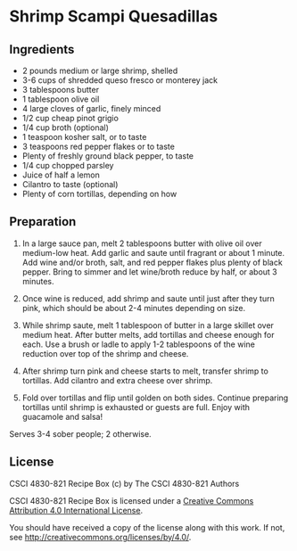 # Shrimp Scampi Quesadillas

## Ingredients
*   2 pounds medium or large shrimp, shelled
*   3-6 cups of shredded queso fresco or monterey jack
*   3 tablespoons butter
*   1 tablespoon olive oil
*   4 large cloves of garlic, finely minced
*   1/2 cup cheap pinot grigio
*   1/4 cup broth (optional)
*   1 teaspoon kosher salt, or to taste
*   3 teaspoons red pepper flakes or to taste
*   Plenty of freshly ground black pepper, to taste
*   1/4 cup chopped parsley
*   Juice of half a lemon
*   Cilantro to taste (optional)
*   Plenty of corn tortillas, depending on how

## Preparation
1.  In a large sauce pan, melt 2 tablespoons butter with olive oil over
medium-low heat. Add garlic and saute until fragrant or about 1 minute. Add wine
and/or broth, salt, and red pepper flakes plus plenty of black pepper. Bring to
simmer and let wine/broth reduce by half, or about 3 minutes.

2.  Once wine is reduced, add shrimp and saute until just after they turn pink,
which should be about 2-4 minutes depending on size.

3.  While shrimp saute, melt 1 tablespoon of butter in a large skillet over
medium heat. After butter melts, add tortillas and cheese enough for each. Use a
brush or ladle to apply 1-2 tablespoons of the wine reduction over top of the
shrimp and cheese.

4.  After shrimp turn pink and cheese starts to melt, transfer shrimp to
tortillas. Add cilantro and extra cheese over shrimp.

5.  Fold over tortillas and flip until golden on both sides. Continue preparing
tortillas until shrimp is exhausted or guests are full. Enjoy with guacamole and
salsa!

Serves 3-4 sober people; 2 otherwise.

## License

CSCI 4830-821 Recipe Box (c) by The CSCI 4830-821 Authors

CSCI 4830-821 Recipe Box is licensed under a [Creative Commons Attribution 4.0
International License](http://creativecommons.org/licenses/by/4.0/).

You should have received a copy of the license along with this work.  If not,
see <http://creativecommons.org/licenses/by/4.0/>.
